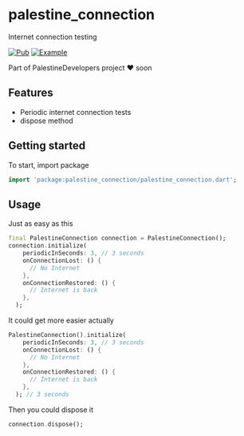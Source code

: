 # palestine_connection

Internet connection testing

[![Pub](https://img.shields.io/badge/Palestine%20Connection-pub-blue)](https://pub.dev/packages/palestine_connection)
[![Example](https://img.shields.io/badge/Example-Ex-success)](https://pub.dev/packages/palestine_connection#-example-tab-)

Part of PalestineDevelopers project :heart: soon

<!-- [![Fork](https://img.shields.io/github/forks/msayed-net/PalestineDevelopers?style=social)](https://github.com/msayed-net/PalestineDevelopers/fork)
[![Star](https://img.shields.io/github/stars/msayed-net/PalestineDevelopers?style=social)](https://github.com/msayed-net/PalestineDevelopers/stargazers)
[![Watch](https://img.shields.io/github/watchers/msayed-net/PalestineDevelopers?style=social)](https://github.com/msayed-net/PalestineDevelopers/)   -->

## Features

* Periodic internet connection tests
* dispose method

## Getting started

To start, import package

```dart
import 'package:palestine_connection/palestine_connection.dart';
```

## Usage

Just as easy as this

```dart
final PalestineConnection connection = PalestineConnection();
connection.initialize(
    periodicInSeconds: 3, // 3 seconds
    onConnectionLost: () {
      // No Internet
    },
    onConnectionRestored: () {
      // Internet is back
    },
  );
```

It could get more easier actually

```dart
PalestineConnection().initialize(
    periodicInSeconds: 3, // 3 seconds
    onConnectionLost: () {
      // No Internet
    },
    onConnectionRestored: () {
      // Internet is back
    },
  ); // 3 seconds
```

Then you could dispose it

```dart
connection.dispose();
```

